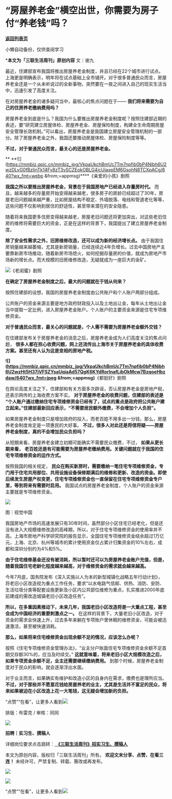 # “房屋养老金”横空出世，你需要为房子付“养老钱”吗？

[**返回列表页**](/gzh/三联生活周刊)

小懒自动备份，仅供查阅学习

***本文为「三联生活周刊」原创内容** 文｜谢九

最近，住建部宣布我国将推出房屋养老金制度，并且已经在22个城市进行试点。上海更是明确表示，明年将在试点基础上全市铺开。对于很多普通民众而言，房屋养老金还是一个从未听说过的全新事物，突然要在一夜之间进入自己的现实生活当中，迅速引发了高度关注。

在对房屋养老金的诸多疑问当中，最核心的焦点问题在于—— **我们将来需要为自己的住房养老缴纳费用吗？**

房屋养老金到底是什么？我国为什么要推出房屋养老金制度呢？按照住建部近期的表述，要“研究建立房屋体检、房屋养老金、房屋保险制度，构建全生命周期房屋安全管理长效机制。”可以看出，房屋养老金是我国建立房屋安全管理机制的一部分。除了房屋养老金之外，我国还要推动房屋体检、房屋保险制度等等。

 **不过，对于普通民众而言，最关心的还是房屋养老金。**

 **
**![](https://mmbiz.qpic.cn/mmbiz_jpg/VkpaUkchBmUc7Tm7npfib0bP4Nibh6U2wzDLvG0fBzIjnTk14Fy8zT3vSCZEokOBLG4icUiaxpEM6GsohN8TCXpACg/640?wx_fmt=webp
&from;=appmsg)****《亲爱的小孩》剧照

 **我国之所以要推出房屋养老金，背景在于我国房地产已经进入存量房时代。**
而且，越来越多的存量房开始变得越来越老，很多房子的房龄已经超过了30年，房屋老旧问题越来越严重，比如房屋结构不稳定、外墙脱落、电线和管道老化等等，这些问题不仅影响到居住的舒适性，甚至带来潜在的安全隐患。

随着将来我国更多住房变得越来越老，房屋老旧问题还将更加突出，对这些老旧住房的维修将需要巨大的资金，正是在这样的背景下，我国提出了建立房屋养老金制度。

 **除了安全性需求之外，旧房维修改造，还可以成为新的经济增长点。**
由于我国住房销量越来越萎缩，尤其是新房销量，已经连续近4年负增长。过去中国房地产主要靠新房市场推动，随着新房市场熄火，如何挖掘存量房的价值，就成为房地产市场新的增长点。而大规模的旧房维修改造，无疑就成为一座巨大的金矿。

![](https://mmbiz.qpic.cn/mmbiz_png/VkpaUkchBmUc7Tm7npfib0bP4Nibh6U2wz72M2Yg0ich9H20sEEkK4Lic0BG5Fj3ocic6hBBxONBCW3jmxp18X85m4g/640?wx_fmt=png&from;=appmsg)《老闺蜜》剧照

 **在确定了房屋养老金制度之后，最大的问题就在于钱从何来？**

按照住建部的设想，我国的房屋养老金制度由公共账户和个人账户两部分组成。

公共账户的资金来源主要是地方政府财政投入以及土地出让金，每年从土地出让金当中提取一定比例，进入房屋养老金账户。个人账户的主要资金来源是住宅专项维修资金。

 **对于普通民众而言，最关心的问题就是，个人需不需要为房屋养老金额外交钱？**

在住建部发布关于房屋养老金的消息之后，房屋养老金成为人们高度关注的焦点问题，
**很多人都在担心收费问题，网上还流传出上海市关于房屋养老金的具体收费方案。甚至还有人认为这是变相的房地产税。**

**![](https://mmbiz.qpic.cn/mmbiz_jpg/VkpaUkchBmUc7Tm7npfib0bP4Nibh6U2wzHt5H37jVFSZYsaUqiaAd57QgK6KYdRorInafLibOkMcw7BzqoeHbzdaw/640?wx_fmt=jpeg
&from;=appmsg)**《都挺好》剧照

在舆论高度关注之下，住建部和有关方面多次辟谣，否认房屋养老金是房地产税，还表示网传的上海收费方案不实。 **对于房屋养老金的收费问题，住建部的表述是
“个人账户通过缴纳住宅专项维修资金已经有了，试点的重点是政府把公共账户建立起来。”住建部最新回应表示，“不需要居民额外缴费，不会增加个人负担”。**

如果房屋养老金制度只是增加政府的投入，而老百姓不用多出一分钱，那么，房屋养老金制度肯定是一项惠民的大好事。
**不过，很多人对此还是将信将疑——房屋养老金制度，真的不会增加民众负担吗？**

从短期来看，房屋养老金建立初期可能确实不需要民众缴费，不过， **如果从更长期来看，**
**老百姓还是有可能需要为房屋养老缴纳费用。关键问题就在于我国的住宅专项维修资金的运作方式。**

按照我国的相关规定，
**民众在购买新房时，需要缴纳一笔住宅专项维修资金，专门用于住宅共用部位、共用设施设备保修期满后的维修和更新、改造的资金。即使后续发生房屋产权变更，住宅专项维修资金也一直保留在住宅专项维修资金专户里，等到将来有需要时启用。**
我国试点的房屋养老金制度，个人账户的资金来源主要就是专项维修资金。

![](https://mmbiz.qpic.cn/mmbiz_jpg/c2Sib3Mp7pONXnAL0t0rHO810RANPVicpgicygibYhe7ldI3eQTuyJMFZVAUHjMpTUEDgcUsuF4wibqVaq1aicCjjhWQ/640?wx_fmt=jpeg&from;=appmsg)

图｜视觉中国

我国房地产市场的高速发展只有30年时间，虽然部分小区住宅已经老化，但是还没有进入大规模维修改造的高峰期，所以，对于住宅专项维修资金的使用率并不高。上海市房地产科学研究院的报告显示，全国住宅专项维修资金结余超过1万亿元，上海、北京、杭州等城市的累计使用资金仅占累计归集资金的10%左右，成都和深圳分别约为4%和5%。

 **由于住宅维修基金还没有被消耗，所以暂时还可以为房屋养老金账户充值，但是，随着我国住宅老龄化程度越来越高，对于维修资金的需求就会越来越高。**

今年7月底，国务院发布《深入实施以人为本的新型城镇化战略五年行动计划》，将老旧小区改造视为重点工作任务，要求“以水电路气信邮、供热、消防、安防、生活垃圾分类等配套设施更新及小区内公共部位维修为重点，扎实推进2000年底前建成的需改造城镇老旧小区改造任务”。

 **所以，在多重因素推动下，未来几年，我国老旧小区改造将是一大重点工程，甚至会成为中国经济的重要刺激点之一。**
在这样的背景下，大量老旧小区改造，对于资金的需求会快速上升，过去多年来躺在专项账户里休眠的维修资金，可能会被迅速激活，甚至被快速消耗。

 **那么，如果将来住宅维修资金出现余额不足的情况，应该怎么办呢？**

按照《住宅专项维修资金管理办法》，“业主分户账面住宅专项维修资金余额不足首期交存额30%的，应当及时续交。”
**这就意味着，将来老旧小区大规模改造之后，如果专项资金余额不足，业主还需要继续缴纳费用。** 到那个时候，房屋养老金制度对于民众的影响，就会逐渐浮出水面。

对于业主而言，如果确实有维护和改造小区的自身内在需求，缴费也是理所应当。
**不过，对于那些并不愿意花钱给房屋养老的业主，尤其是生活并不富足的民众，将来如果被迫在小区改造上花一大笔钱，这无疑会增加新的负担。**

“点赞”“在看”，让更多人看到![](https://mmbiz.qpic.cn/mmbiz_gif/c2Sib3Mp7pON9hkSZwdTibRHNZSMPyiapUCHJwlyoZVBC3SfmPmF0VKjkm3NiaToQloHFJ6icyicqZnqgXp6pSQJt5gg/640?wx_fmt=gif&from;=appmsg&wxfrom;=5&wx;_lazy=1&tp;=wxpic)  
  
  
  
  
  

排版：布雷克 / 审核：同同

![](https://mmbiz.qpic.cn/sz_mmbiz_png/Gg7Qtoh7Aic8XM6sUcJA9UeXDgJrQXVLHeJa6K4fq1pEib0iboibL9jZSWdAEY37AsXYOficke4djjhtAlGJrhkjHfA/640?wx_fmt=other&wxfrom;=5&wx;_lazy=1&wx;_co=1&tp;=webp)

  
 **招聘｜实习生、撰稿人**  

详细岗位要求点击跳转：[
**《三联生活周刊》招实习生、撰稿人**](http://mp.weixin.qq.com/s?__biz=MTc5MTU3NTYyMQ==&mid=2651136871&idx=3&sn=f1c0777fe9d31881e5dfca68ebc2937f&chksm=5907324d6e70bb5b3546dfe1c7b31b5fe05664bebbf36356ba9a1a352e0678444cad62875ad4&scene=21#wechat_redirect)

本文为原创内容，版权归「三联生活周刊」所有。 **欢迎文末分享、点赞、在看三连！** 未经许可，严禁复制、转载、篡改或再发布。  

![](https://mmbiz.qpic.cn/sz_mmbiz_png/Gg7Qtoh7Aic9ZTmAdCc80b4nD7xicgPt86k1kgpU51hWCHjV92ryhVW35PLCvLhxLw9XDhXjgeDyZhHSx5EbRcfg/640?wx_fmt=other&wxfrom;=5&wx;_lazy=1&wx;_co=1&retryload;=1&tp;=webp)

  
[![](https://mmbiz.qpic.cn/mmbiz_jpg/c2Sib3Mp7pOOscRuZrCibCxsE1u7UtPialkZVdnsVfBBVIibicXz2dOryRyANicobSjntgBDLQWwVDLqIjZ68BicsnwDQ/640?wx_fmt=jpeg&from;=appmsg&wxfrom;=5&wx;_lazy=1&wx;_co=1&tp;=wxpic)]()  
  
“点赞”“在看”，让更多人看到![](https://mmbiz.qpic.cn/mmbiz_gif/c2Sib3Mp7pON9hkSZwdTibRHNZSMPyiapUCHJwlyoZVBC3SfmPmF0VKjkm3NiaToQloHFJ6icyicqZnqgXp6pSQJt5gg/640?wx_fmt=gif&from;=appmsg&wxfrom;=5&wx;_lazy=1&tp;=wxpic)

